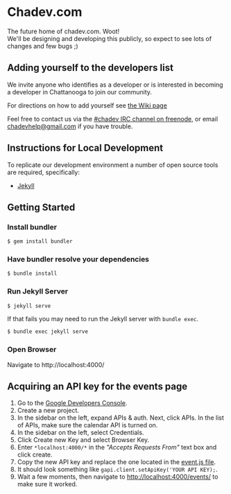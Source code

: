 # Chadev.com

The future home of chadev.com. Woot!  
We'll be designing and developing this publicly, so expect to see lots of changes and few bugs ;)

## Adding yourself to the developers list

We invite anyone who identifies as a developer or is interested in becoming a developer in Chattanooga to join our community.

For directions on how to add yourself see [the Wiki page](https://github.com/chadev/chadev.github.io/wiki/Adding-yourself-to-the-Devs-list)

Feel free to contact us via the [#chadev IRC channel on freenode](https://kiwiirc.com/client/irc.freenode.net/?nick=chadev-?#chadev), or email chadevhelp@gmail.com if you have trouble.

## Instructions for Local Development

To replicate our development environment a number of open source tools are required, specifically:

* [Jekyll](http://jekyllrb.com)

## Getting Started

### Install bundler

~~~ sh
$ gem install bundler
~~~

### Have bundler resolve your dependencies

~~~ sh
$ bundle install
~~~

### Run Jekyll Server

~~~ sh
$ jekyll serve
~~~

If that fails you may need to run the Jekyll server with `bundle exec`.

~~~ sh
$ bundle exec jekyll serve
~~~

### Open Browser

Navigate to http://localhost:4000/

## Acquiring an API key for the events page

1. Go to the [Google Developers Console](https://console.developers.google.com).
2. Create a new project.
3. In the sidebar on the left, expand APIs & auth. Next, click APIs. In the list of APIs, make sure the calendar API is turned on.
4. In the sidebar on the left, select Credentials.
5. Click Create new Key and select Browser Key.
6. Enter `*localhost:4000/*` in the *"Accepts Requests From"* text box and click create.
7. Copy the new API key and replace the one located in the [event.js file](assets/js/events.js).
8. It should look something like `gapi.client.setApiKey('YOUR API KEY);`.
9. Wait a few moments, then navigate to [http://localhost:4000/events/](http://localhost:4000/events/) to make sure it worked.
